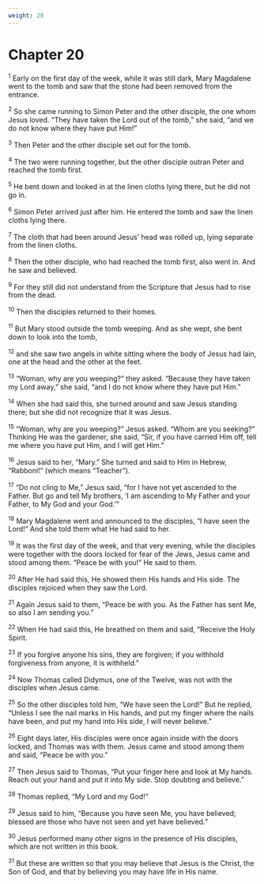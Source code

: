 ```yaml
---
weight: 20
---
```


# Chapter 20

<sup>1</sup> Early on the first day of the week, while it was still dark, Mary Magdalene went to the tomb and saw that the stone had been removed from the entrance. 

<sup>2</sup> So she came running to Simon Peter and the other disciple, the one whom Jesus loved. “They have taken the Lord out of the tomb,” she said, “and we do not know where they have put Him!” 

<sup>3</sup> Then Peter and the other disciple set out for the tomb. 

<sup>4</sup> The two were running together, but the other disciple outran Peter and reached the tomb first. 

<sup>5</sup> He bent down and looked in at the linen cloths lying there, but he did not go in. 

<sup>6</sup> Simon Peter arrived just after him. He entered the tomb and saw the linen cloths lying there. 

<sup>7</sup> The cloth that had been around Jesus’ head was rolled up, lying separate from the linen cloths. 

<sup>8</sup> Then the other disciple, who had reached the tomb first, also went in. And he saw and believed. 

<sup>9</sup> For they still did not understand from the Scripture that Jesus had to rise from the dead. 

<sup>10</sup> Then the disciples returned to their homes. 

<sup>11</sup> But Mary stood outside the tomb weeping. And as she wept, she bent down to look into the tomb, 

<sup>12</sup> and she saw two angels in white sitting where the body of Jesus had lain, one at the head and the other at the feet. 

<sup>13</sup> “Woman, why are you weeping?” they asked. “Because they have taken my Lord away,” she said, “and I do not know where they have put Him.” 

<sup>14</sup> When she had said this, she turned around and saw Jesus standing there; but she did not recognize that it was Jesus. 

<sup>15</sup> “Woman, why are you weeping?” Jesus asked. “Whom are you seeking?” Thinking He was the gardener, she said, “Sir, if you have carried Him off, tell me where you have put Him, and I will get Him.” 

<sup>16</sup> Jesus said to her, “Mary.” She turned and said to Him in Hebrew, “Rabboni!” (which means “Teacher”). 

<sup>17</sup> “Do not cling to Me,” Jesus said, “for I have not yet ascended to the Father. But go and tell My brothers, ‘I am ascending to My Father and your Father, to My God and your God.’” 

<sup>18</sup> Mary Magdalene went and announced to the disciples, “I have seen the Lord!” And she told them what He had said to her. 

<sup>19</sup> It was the first day of the week, and that very evening, while the disciples were together with the doors locked for fear of the Jews, Jesus came and stood among them. “Peace be with you!” He said to them. 

<sup>20</sup> After He had said this, He showed them His hands and His side. The disciples rejoiced when they saw the Lord. 

<sup>21</sup> Again Jesus said to them, “Peace be with you. As the Father has sent Me, so also I am sending you.” 

<sup>22</sup> When He had said this, He breathed on them and said, “Receive the Holy Spirit. 

<sup>23</sup> If you forgive anyone his sins, they are forgiven; if you withhold forgiveness from anyone, it is withheld.” 

<sup>24</sup> Now Thomas called Didymus, one of the Twelve, was not with the disciples when Jesus came. 

<sup>25</sup> So the other disciples told him, “We have seen the Lord!” But he replied, “Unless I see the nail marks in His hands, and put my finger where the nails have been, and put my hand into His side, I will never believe.” 

<sup>26</sup> Eight days later, His disciples were once again inside with the doors locked, and Thomas was with them. Jesus came and stood among them and said, “Peace be with you.” 

<sup>27</sup> Then Jesus said to Thomas, “Put your finger here and look at My hands. Reach out your hand and put it into My side. Stop doubting and believe.” 

<sup>28</sup> Thomas replied, “My Lord and my God!” 

<sup>29</sup> Jesus said to him, “Because you have seen Me, you have believed; blessed are those who have not seen and yet have believed.” 

<sup>30</sup> Jesus performed many other signs in the presence of His disciples, which are not written in this book. 

<sup>31</sup> But these are written so that you may believe that Jesus is the Christ, the Son of God, and that by believing you may have life in His name. 


